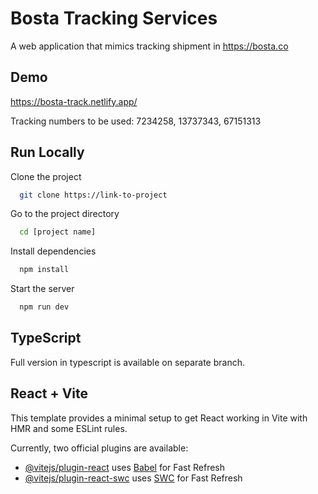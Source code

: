 
# Bosta Tracking Services

A web application that mimics tracking shipment in https://bosta.co 


## Demo

https://bosta-track.netlify.app/

Tracking numbers to be used:  7234258, 13737343, 67151313 

## Run Locally

Clone the project

```bash
  git clone https://link-to-project
```

Go to the project directory

```bash
  cd [project name]
```

Install dependencies

```bash
  npm install
```

Start the server

```bash
  npm run dev
```

## TypeScript
Full version in typescript is available on separate branch.



## React + Vite

This template provides a minimal setup to get React working in Vite with HMR and some ESLint rules.

Currently, two official plugins are available:

- [@vitejs/plugin-react](https://github.com/vitejs/vite-plugin-react/blob/main/packages/plugin-react/README.md) uses [Babel](https://babeljs.io/) for Fast Refresh
- [@vitejs/plugin-react-swc](https://github.com/vitejs/vite-plugin-react-swc) uses [SWC](https://swc.rs/) for Fast Refresh
